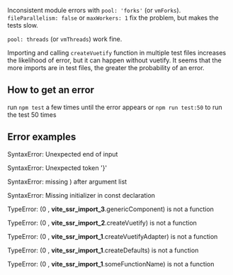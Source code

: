 Inconsistent module errors with `pool: 'forks'` (or `vmForks`). `fileParallelism: false` or `maxWorkers: 1` fix the problem, but makes the tests slow.

`pool: threads` (or `vmThreads`) work fine.

Importing and calling `createVuetify` function in multiple test files increases the likelihood of error, but it can happen without vuetify. It seems that the more imports are in test files, the greater the probability of an error.

## How to get an error

run `npm test` a few times until the error appears
or `npm run test:50` to run the test 50 times

## Error examples

SyntaxError: Unexpected end of input

SyntaxError: Unexpected token '}'

SyntaxError: missing ) after argument list

SyntaxError: Missing initializer in const declaration

TypeError: (0 , __vite_ssr_import_3__.genericComponent) is not a function

TypeError: (0 , __vite_ssr_import_2__.createVuetify) is not a function

TypeError: (0 , __vite_ssr_import_1__.createVuetifyAdapter) is not a function

TypeError: (0 , __vite_ssr_import_1__.createDefaults) is not a function

TypeError: (0 , __vite_ssr_import_1__.someFunctionName) is not a function
